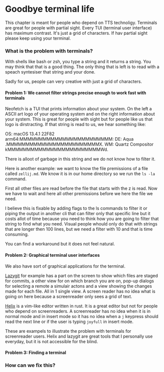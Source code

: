 # Goodbye terminal life

This chapter is meant for people who depend on TTS technoligy. 
Terminals are great for people with partial sight. Every TUI (terminal user interface) has maximum contrast. It's just a grid of characters. 
If hav partial sight please keep using your terminal.

### What is the problem with terminals?

With shells like bash or zsh, you type a string and it returns a string.
You may think that that is a good thing. The only thing that is left is to read with a speach syntesiser that string and your done.

Sadly for us, people can very creative with just a grid of characters. 

#### Problem 1: We cannot filter strings precise enough to work fast with terminals

Neofetch is a TUI that prints information about your system. 
On the left a ASCII art logo of your operating system and on the right information about your system.
This is great for people with sight but for people like us that logo is dirstracting. 
If that string is read to us, we hear something like: 

OS: macOS 13.4.1 22F82 arm64:MMMMMMMMMMMMMMMMMMMMMMMM: DE: Aqua .MMMMMMMMMMMMMMMMMMMMMMMMX. WM: Quartz Compositor kMMMMMMMMMMMMMMMMMMMMMMMMWd. 

There is alloot of garbage in this string and we do not know how to filter it.

Here is another example: we want to know the file premissions of a file called ```zellij.md```. 
We know it is in our home directory so we run the ```ls -la``` command. 

First all other files are read before the file that starts with the z is read. 
Now we have to wait and here all other premissions before we here the file we need.

I believe this is fixable by adding flags to the ls commands to filter it or piping the output in another cli that can filter only that specific line but it costs allot of time because you need to think how you are going to filter that string to find what you need.
Visual people whould only do that with strings that are longer then 100 lines, but we need a filter with 10 and that is time consuming.

You can find a workaround but it does not feel natural.

#### Problem 2: Graphical terminal user interfaces

We also have sort of graphical applications for the terminal.

[Lazygit](https://github.com/jesseduffield/lazygit) for example has a part on the screen to show which files are staged for commits, a other view for on which branch you are on, pop-up dialogs for selecting a remote a simulair actons and a view showing the changes made for each file. 
All in 1 single view. A screen reader has no idea what is going on here because a screenreader only sees a grid of text.

[Helix](https://github.com/helix-editor/helix) is a vim-like editor written in rust. 
It is a great editor but not for people who depend on screenreaders. 
A screenreader has no idea when it is in normal mode and in insert mode so it has no idea when a ```j``` keypress should read the next line or if the user is typing ```joyfull``` in insert mode.

These are exampels to illustrate the problem with terminals for screenreader users.
Helix and lazygit are great tools that I personally use everyday, but it is not accessible for the blind.

#### Problem 3: Finding a terminal

### How can we fix this?

